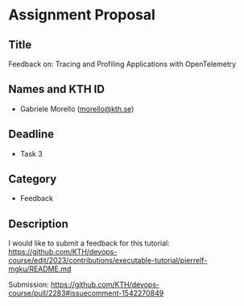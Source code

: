 # Assignment Proposal

## Title

Feedback on: Tracing and Profiling Applications with OpenTelemetry

## Names and KTH ID

  - Gabriele Morello (morello@kth.se)

## Deadline

- Task 3

## Category

- Feedback

## Description

I would like to submit a feedback for this tutorial: 
https://github.com/KTH/devops-course/edit/2023/contributions/executable-tutorial/pierrelf-mgku/README.md

Submission:
https://github.com/KTH/devops-course/pull/2283#issuecomment-1542270849
